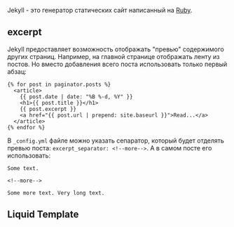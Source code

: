 Jekyll - это генератор статических сайт написанный на [Ruby](../Developing/Ruby/Ruby.md).

## excerpt

Jekyll предоставляет возможность отображать "превью" содержимого других страниц. Например, на главной странице отображать ленту из постов. Но вместо добавления всего поста использовать только первый абзац:

```
{% for post in paginator.posts %}
  <article>
    {{ post.date | date: "%B %-d, %Y" }}
    <h1>{{ post.title }}</h1>
    {{ post.excerpt }}
    <a href="{{ post.url | prepend: site.baseurl }}">Read...</a>
  </article>
{% endfor %}
```

В `_config.yml` файле можно указать сепаратор, который будет отделять превью поста: `excerpt_separator: <!--more-->`. А в самом посте его использовать:

```
Some text.

<!--more-->

Some more text. Very long text.
```

## Liquid Template